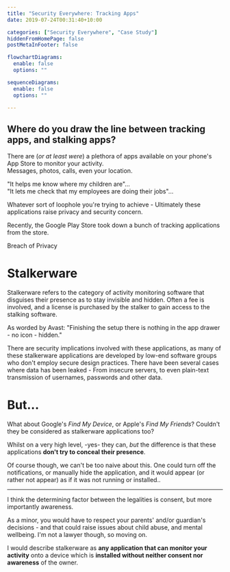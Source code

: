 ```yaml
---
title: "Security Everywhere: Tracking Apps"
date: 2019-07-24T00:31:40+10:00

categories: ["Security Everywhere", "Case Study"]
hiddenFromHomePage: false
postMetaInFooter: false

flowchartDiagrams:
  enable: false
  options: ""

sequenceDiagrams: 
  enable: false
  options: ""

---
```


Where do you draw the line between tracking apps, and stalking apps?
---

There are (_or at least were_) a plethora of apps available on your phone's App Store to monitor your activity.  
Messages, photos, calls, even your location.

"It helps me know where my children are"...  
"It lets me check that my employees are doing their jobs"...  

Whatever sort of loophole you're trying to achieve - Ultimately these applications raise privacy and security concern.

Recently, the Google Play Store took down a bunch of tracking applications from the store.


Breach of Privacy

# Stalkerware

Stalkerware refers to the category of activity monitoring software that disguises their presence as to stay invisible and hidden. Often a fee is involved, and a license is purchased by the stalker to gain access to the stalking software.

As worded by Avast: "Finishing the setup there is nothing in the app drawer - no icon - hidden."

There are security implications involved with these applications, as many of these stalkerware applications are developed by low-end software groups who don't employ secure design practices. There have been several cases where data has been leaked - From insecure servers, to even plain-text transmission of usernames, passwords and other data.

# But...

What about Google's _Find My Device_, or Apple's _Find My Friends_? Couldn't they be considered as stalkerware applications too?  

Whilst on a very high level, -yes- they can, _but_ the difference is that these applications **don't try to conceal their presence**.

Of course though, we can't be too naive about this. One could turn off the notifications, or manually hide the application, and it would appear (or rather not appear) as if it was not running or installed..

---

I think the determining factor between the legalities is consent, but more importantly awareness.  

As a minor, you would have to respect your parents' and/or guardian's decisions - and that could raise issues about child abuse, and mental wellbeing. I'm not a lawyer though, so moving on.

I would describe stalkerware as **any application that can monitor your activity** onto a device which is **installed without neither consent nor awareness** of the owner.  
